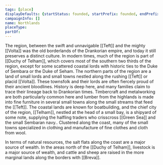 ```yaml
---
tags: [place]
displayDefaults: {startStatus: founded, startPrefix: founded, endPrefix: destroyed, endStatus: destroyed}
campaignInfo: []
name: Northlands
placeType:
partOf:
---
```


The region, between the swift and unnavigable [[Teft]] and the mighty [[Volta]] was the old borderlands of the Drankorian empire, and today it still preserves a distinct culture. In modern times, much of the region is part of [[Duchy of Telham]], which covers most of the southern two thirds of the region, except for some scattered coastal lords with historic ties to the Duke of Sembara or the Duke of Seham. The northern parts of the region are a land of small lords and small towns nestled along the rushing [[Teft]] or placid [[Volta]]. These townsfolk and their lords are often fiercely proud of their ancient bloodlines. History is deep here, and many families claim to trace their lineage back to Drankorian times. Timbercraft and metalworking are both particularly common here and lumber from the highlands is made into fine furniture in several small towns along the small streams that feed the [[Teft]]. The coastal lands are known for boatbuilding, and the chief city of the region, [[Telham]], nestled at the head of a small bay, is a shipyard of some note, supplying the halfling traders who crisscross [[Green Sea]] and the small Sembaran navy.. Clustered along the coast, many of the small towns specialized in clothing and manufacture of fine clothes and cloth from wool. 

In terms of natural resources, the salt flats along the coast are a major source of wealth. In the areas north of the [[Duchy of Telham]], livestock is a major source of wealth, and cattle and sheep are raised in the more marginal lands along the borders with [[Breva]].
